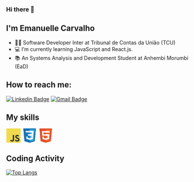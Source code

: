 ### Hi there 👋

## I'm Emanuelle Carvalho

  * 👩‍💻 Software Developer Inter at Tribunal de Contas da União (TCU) 
  * 💻 I’m currently learning JavaScript and React.js.
  * 📚 An Systems Analysis and Development Student at Anhembi Morumbi (EaD)


## How to reach me:
[![Linkedin Badge](https://img.shields.io/badge/-linkedin-blue?style=flat-square&logo=Linkedin&logoColor=white&link=https://www.linkedin.com/in/emanuellecarvalho/)](https://www.linkedin.com/in/emanuellecarvalho/)
[![Gmail Badge](https://img.shields.io/badge/-gmail-c14438?style=flat-square&logo=Gmail&logoColor=white&link=mailto:emanuellercm@gmail.com)](mailto:emanuellercm@gmail.com)

## My skills
<img src="https://raw.githubusercontent.com/devicons/devicon/master/icons/javascript/javascript-original.svg" alt="Javascript" height="40" width="40" align="center" style="max-width: 100%"></img>
<img src="https://raw.githubusercontent.com/devicons/devicon/master/icons/css3/css3-original.svg" alt="Css" height="40" width="40" align="center" style="max-width: 100%"></img>
<img src="https://raw.githubusercontent.com/devicons/devicon/master/icons/html5/html5-original.svg" alt="Html" height="40" width="40" align="center" style="max-width: 100%"></img>


## Coding Activity


<!--[![Anurag's GitHub stats](https://github-readme-stats.vercel.app/api?username=emanuellecarvalho)](https://github.com/emanuellecarvalho/github-readme-stats)
-->

[![Top Langs](https://github-readme-stats.vercel.app/api/top-langs/?username=emanuellecarvalho&layout=compact)](https://github.com/emanuellecarvalho/github-readme-stats)


<!--
**emanuellecarvalho/emanuellecarvalho** is a ✨ _special_ ✨ repository because its `README.md` (this file) appears on your GitHub profile.

Here are some ideas to get you started:

- 🔭 I’m currently working on ...
- 🌱 I’m currently learning ...
- 👯 I’m looking to collaborate on ...
- 🤔 I’m looking for help with ...
- 💬 Ask me about ...
- 📫 How to reach me: ...
- 😄 Pronouns: ...
- ⚡ Fun fact: ...
-->
